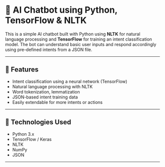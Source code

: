 # 🤖 AI Chatbot using Python, TensorFlow & NLTK

This is a simple AI chatbot built with Python using **NLTK** for natural language processing and **TensorFlow** for training an intent classification model. The bot can understand basic user inputs and respond accordingly using pre-defined intents from a JSON file.

---

## 🚀 Features

- Intent classification using a neural network (TensorFlow)
- Natural language processing with NLTK
- Word tokenization, lemmatization
- JSON-based intent training data
- Easily extendable for more intents or actions

---

## 🧠 Technologies Used

- Python 3.x
- TensorFlow / Keras
- NLTK
- NumPy
- JSON

---

